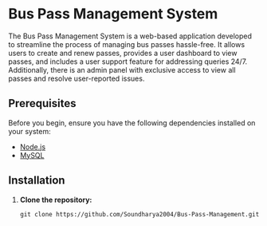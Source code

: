 # Bus Pass Management System

The Bus Pass Management System is a web-based application developed to streamline the process of managing bus passes hassle-free. It allows users to create and renew passes, provides a user dashboard to view passes, and includes a user support feature for addressing queries 24/7. Additionally, there is an admin panel with exclusive access to view all passes and resolve user-reported issues.

## Prerequisites

Before you begin, ensure you have the following dependencies installed on your system:

- [Node.js](https://nodejs.org/)
- [MySQL](https://www.mysql.com/)

## Installation

1. **Clone the repository:**

   ```
   git clone https://github.com/Soundharya2004/Bus-Pass-Management.git
   ```
   

